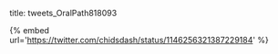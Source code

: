 title: tweets_OralPath818093

{% embed url='https://twitter.com/chidsdash/status/1146256321387229184' %}
